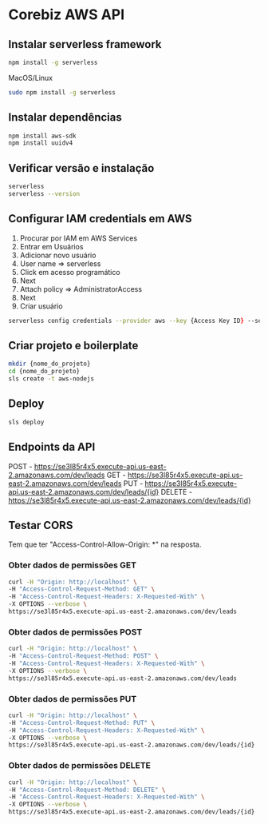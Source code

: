 # Corebiz AWS API

## Instalar serverless framework

```zsh
npm install -g serverless
```

MacOS/Linux

```zsh
sudo npm install -g serverless
```

## Instalar dependências

```zsh
npm install aws-sdk
npm install uuidv4
```

## Verificar versão e instalação

```zsh
serverless
serverless --version
```

## Configurar IAM credentials em AWS

1. Procurar por IAM em AWS Services
2. Entrar em Usuários
3. Adicionar novo usuário
4. User name => serverless
5. Click em acesso programático
6. Next
7. Attach policy => AdministratorAccess
8. Next
9. Criar usuário

```zsh
serverless config credentials --provider aws --key {Access Key ID} --secret {Access Secret}
```

## Criar projeto e boilerplate

```zsh
mkdir {nome_do_projeto}
cd {nome_do_projeto}
sls create -t aws-nodejs
```

## Deploy

```zsh
sls deploy
```

## Endpoints da API

POST - https://se3l85r4x5.execute-api.us-east-2.amazonaws.com/dev/leads
GET - https://se3l85r4x5.execute-api.us-east-2.amazonaws.com/dev/leads
PUT - https://se3l85r4x5.execute-api.us-east-2.amazonaws.com/dev/leads/{id}
DELETE - https://se3l85r4x5.execute-api.us-east-2.amazonaws.com/dev/leads/{id}

## Testar CORS

Tem que ter "Access-Control-Allow-Origin: \*" na resposta.

### Obter dados de permissões GET

```zsh
curl -H "Origin: http://localhost" \
-H "Access-Control-Request-Method: GET" \
-H "Access-Control-Request-Headers: X-Requested-With" \
-X OPTIONS --verbose \
https://se3l85r4x5.execute-api.us-east-2.amazonaws.com/dev/leads
```

### Obter dados de permissões POST

```zsh
curl -H "Origin: http://localhost" \
-H "Access-Control-Request-Method: POST" \
-H "Access-Control-Request-Headers: X-Requested-With" \
-X OPTIONS --verbose \
https://se3l85r4x5.execute-api.us-east-2.amazonaws.com/dev/leads
```

### Obter dados de permissões PUT

```zsh
curl -H "Origin: http://localhost" \
-H "Access-Control-Request-Method: PUT" \
-H "Access-Control-Request-Headers: X-Requested-With" \
-X OPTIONS --verbose \
https://se3l85r4x5.execute-api.us-east-2.amazonaws.com/dev/leads/{id}
```

### Obter dados de permissões DELETE

```zsh
curl -H "Origin: http://localhost" \
-H "Access-Control-Request-Method: DELETE" \
-H "Access-Control-Request-Headers: X-Requested-With" \
-X OPTIONS --verbose \
https://se3l85r4x5.execute-api.us-east-2.amazonaws.com/dev/leads/{id}
```
